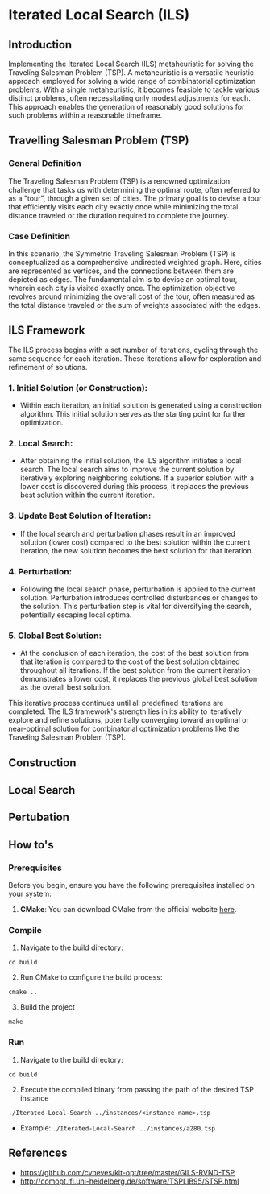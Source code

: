 # Iterated Local Search (ILS)

## Introduction
Implementing the Iterated Local Search (ILS) metaheuristic for solving the Traveling Salesman Problem (TSP). A metaheuristic is a versatile heuristic approach employed for solving a wide range of combinatorial optimization problems. With a single metaheuristic, it becomes feasible to tackle various distinct problems, often necessitating only modest adjustments for each. This approach enables the generation of reasonably good solutions for such problems within a reasonable timeframe.

## Travelling Salesman Problem (TSP)

### General Definition
The Traveling Salesman Problem (TSP) is a renowned optimization challenge that tasks us with determining the optimal route, often referred to as a "tour", through a given set of cities. The primary goal is to devise a tour that efficiently visits each city exactly once while minimizing the total distance traveled or the duration required to complete the journey. 

### Case Definition
In this scenario, the Symmetric Traveling Salesman Problem (TSP) is conceptualized as a comprehensive undirected weighted graph. Here, cities are represented as vertices, and the connections between them are depicted as edges. The fundamental aim is to devise an optimal tour, wherein each city is visited exactly once. The optimization objective revolves around minimizing the overall cost of the tour, often measured as the total distance traveled or the sum of weights associated with the edges.

## ILS Framework
The ILS process begins with a set number of iterations, cycling through the same sequence for each iteration. These iterations allow for exploration and refinement of solutions.

### 1. Initial Solution (or Construction):
- Within each iteration, an initial solution is generated using a construction algorithm. This initial solution serves as the starting point for further optimization.

### 2. Local Search:
- After obtaining the initial solution, the ILS algorithm initiates a local search. The local search aims to improve the current solution by iteratively exploring neighboring solutions. If a superior solution with a lower cost is discovered during this process, it replaces the previous best solution within the current iteration.

### 3. Update Best Solution of Iteration:
- If the local search and perturbation phases result in an improved solution (lower cost) compared to the best solution within the current iteration, the new solution becomes the best solution for that iteration.

### 4. Perturbation:
- Following the local search phase, perturbation is applied to the current solution. Perturbation introduces controlled disturbances or changes to the solution. This perturbation step is vital for diversifying the search, potentially escaping local optima.

### 5. Global Best Solution:
- At the conclusion of each iteration, the cost of the best solution from that iteration is compared to the cost of the best solution obtained throughout all iterations. If the best solution from the current iteration demonstrates a lower cost, it replaces the previous global best solution as the overall best solution.

This iterative process continues until all predefined iterations are completed. The ILS framework's strength lies in its ability to iteratively explore and refine solutions, potentially converging toward an optimal or near-optimal solution for combinatorial optimization problems like the Traveling Salesman Problem (TSP).

## Construction

## Local Search

## Pertubation

## How to's

### Prerequisites
Before you begin, ensure you have the following prerequisites installed on your system:

1. **CMake**: You can download CMake from the official website [here](https://cmake.org/download/).

### Compile

1. Navigate to the build directory:

```
cd build
```

2. Run CMake to configure the build process:

```
cmake ..
```

3. Build the project

```
make
```

### Run

1. Navigate to the build directory:

```
cd build
```

2. Execute the compiled binary from passing the path of the desired TSP instance

```
./Iterated-Local-Search ../instances/<instance name>.tsp
```

- Example: ```./Iterated-Local-Search ../instances/a280.tsp```

## References
- https://github.com/cvneves/kit-opt/tree/master/GILS-RVND-TSP
- http://comopt.ifi.uni-heidelberg.de/software/TSPLIB95/STSP.html
